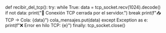 def recibir_del_tcp():
    try:
        while True:
            data = tcp_socket.recv(1024).decode()
            if not data:
                print("🔌 Conexión TCP cerrada por el servidor.")
                break
            print(f"📥 TCP → Cola: {data}")
            cola_mensajes.put(data)
    except Exception as e:
        print(f"❌ Error en hilo TCP: {e}")
    finally:
        tcp_socket.close()
